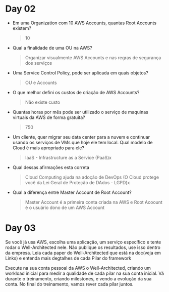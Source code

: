 # Day 02

- Em uma Organization com 10 AWS Accounts, quantas Root Accounts existem?

    > 10

- Qual a finalidade de uma OU na AWS?

    > Organizar visualmente AWS Accounts e nas regras de segurança dos serviços

- Uma Service Control Policy, pode ser aplicada em quais objetos?

    > OU e Accounts

- O que melhor defini os custos de criação de AWS Accounts?

    > Não existe custo

- Quantas horas por mês pode ser utilizado o serviço de maquinas virtuais da AWS de forma gratuita?

    > 750

- Um cliente, quer migrar seu data center para a nuvem e continuar usando os serviços de VMs que hoje ele tem local. Qual modelo de Cloud é mais apropriado para ele?

    > IaaS - Infrastructure as a Service
        (PaaS)x


- Qual dessas afirmações esta correta

    > Cloud Computing ajuda na adoção de DevOps
        (O Cloud protege você da Lei Geral de Proteção de DAdos - LGPD)x

- Qual a diferença entre Master Account de Root Account?

    > Master Account é a primeira conta criada na AWS e Root Acoount é o usuário dono de um AWS Account


# Day 03 

Se você já usa AWS, escolha uma aplicação, um serviço específico e tente rodar o Well-Architected nele. Não publique os resultados, use isso dentro da empresa.
Leia cada paper do Well-Architected que está na doc(veja em Links) e entenda mais degtalhes de cada Pilar do framework

Execute na sua conta pessoal da AWS o Well-Architected, criando um workload inicial para medir a qualidade de cada pilar na sua conta inicial.
Vá durante o treinamento, criando milestones, e vendo a evolução da sua conta.
No final do treinamento, vamos rever cada pilar juntos.

